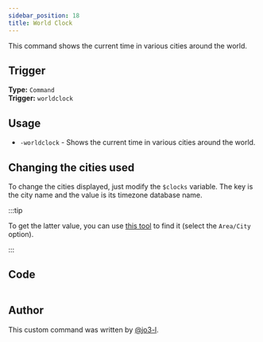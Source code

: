 ```yaml
---
sidebar_position: 18
title: World Clock
---
```


This command shows the current time in various cities around the world.

## Trigger

**Type:** `Command`<br />
**Trigger:** `worldclock`

## Usage

- `-worldclock` - Shows the current time in various cities around the world.

## Changing the cities used

To change the cities displayed, just modify the `$clocks` variable.
The key is the city name and the value is its timezone database name.

:::tip

To get the latter value, you can use [this tool](https://kevinnovak.github.io/Time-Zone-Picker/) to find it (select the `Area/City` option).

:::

## Code

```go file=../../../src/utilities/world_clock.go.tmpl

```

## Author

This custom command was written by [@jo3-l](https://github.com/jo3-l).
